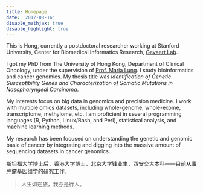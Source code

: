 ```yaml
---
title: Homepage
date: '2017-08-16'
disable_mathjax: true
disable_highlight: true
---
```


This is Hong, currently a postdoctoral researcher working at Stanford University, Center for Biomedical Informatics Research, [Gevaert Lab](http://med.stanford.edu/gevaertlab.html).

I got my PhD from The University of Hong Kong, Department of Clinical Oncology, under the supervision of [Prof. Maria Lung](http://www.oncology.hku.hk/staff_mlung.html). I study bioinformatics and cancer genomics. My thesis title was _Identification of Genetic Susceptibility Genes and Characterization of Somatic Mutations in Nasopharyngeal Carcinoma_. 

My interests focus on big data in genomics and precision medicine. I work with multiple omics datasets, including whole-genome, whole-exome, transcriptome, methylome, etc. I am proficient in several programming languages (R, Python, Linux/Bash, and Perl), statistical analysis, and machine learning methods.

My research has been focused on understanding the genetic and genomic basic of cancer by integrating and digging into the massive amount of sequencing datasets in cancer genomics. 


斯坦福大学博士后，香港大学博士，北京大学肄业生，西安交大本科——目前从事肿瘤基因组学的研究工作。

> 人生如逆旅，我亦是行人。
